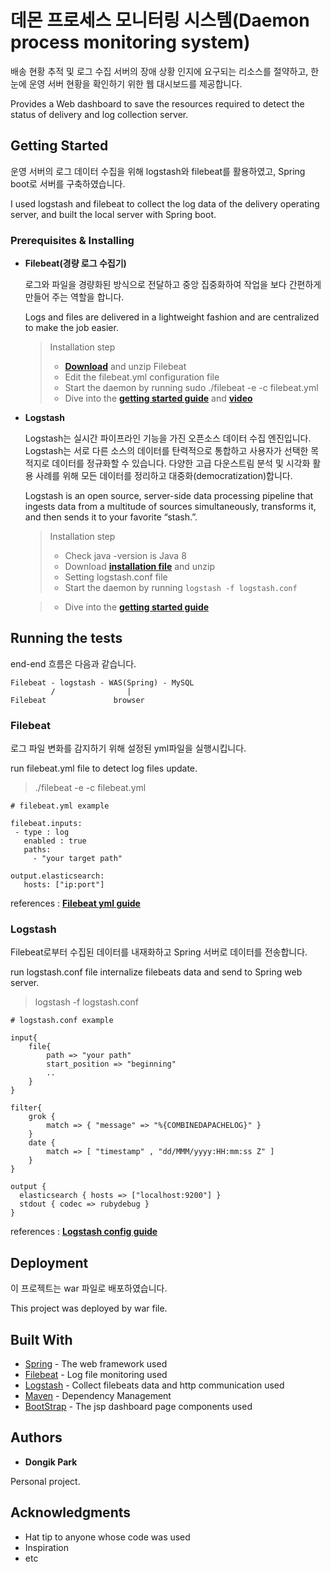 # 데몬 프로세스 모니터링 시스템(Daemon process monitoring system)


배송 현황 추적 및 로그 수집 서버의 장애 상황 인지에 요구되는 리소스를 절약하고, 한눈에 운영 서버 현황을 확인하기 위한 웹 대시보드를 제공합니다.

Provides a Web dashboard to save the resources required to detect the status of delivery and log collection server.

## Getting Started

운영 서버의 로그 데이터 수집을 위해 logstash와 filebeat를 활용하였고, Spring boot로 서버를 구축하였습니다. 

I used logstash and filebeat to collect the log data of the delivery operating server, and built the local server with Spring boot.

### Prerequisites & Installing

* **Filebeat(경량 로그 수집기)**

    로그와 파일을 경량화된 방식으로 전달하고 중앙 집중화하여 작업을 보다 간편하게 만들어 주는 역할을 합니다.

    Logs and files are delivered in a lightweight fashion and are centralized to make the job easier.

    > Installation step
    > * [**Download**](https://www.elastic.co/kr/downloads/beats/filebeat) and unzip Filebeat 
    > * Edit the filebeat.yml configuration file
    > * Start the daemon by running sudo ./filebeat -e -c filebeat.yml
    > * Dive into the [**getting started guide**](https://www.elastic.co/guide/en/beats/filebeat/current/filebeat-getting-started.html) and [**video**](https://www.elastic.co/videos/getting-started-with-filebeat)
* **Logstash**
    
    Logstash는 실시간 파이프라인 기능을 가진 오픈소스 데이터 수집 엔진입니다. Logstash는 서로 다른 소스의 데이터를 탄력적으로 통합하고 사용자가 선택한 목적지로 데이터를 정규화할 수 있습니다. 다양한 고급 다운스트림 분석 및 시각화 활용 사례를 위해 모든 데이터를 정리하고 대중화(democratization)합니다.

    Logstash is an open source, server-side data processing pipeline that ingests data from a multitude of sources simultaneously, transforms it, and then sends it to your favorite “stash.”.

    > Installation step
    > * Check java -version is Java 8
    > * Download [**installation file**](https://www.elastic.co/downloads/logstash) and unzip
    > * Setting logstash.conf file
    > * Start the daemon by running ``` logstash -f logstash.conf  ```
    
    > * Dive into the [**getting started guide**](https://www.elastic.co/webinars/getting-started-logstash?baymax=default&elektra=docs&storm=top-video)



## Running the tests

end-end 흐름은 다음과 같습니다.
```
Filebeat - logstash - WAS(Spring) - MySQL
         /                |
Filebeat               browser
```
### Filebeat

로그 파일 변화를 감지하기 위해 설정된 yml파일을 실행시킵니다.

run filebeat.yml file to detect log files update.

> ./filebeat -e -c filebeat.yml
```
# filebeat.yml example

filebeat.inputs:
 - type : log
   enabled : true
   paths:
     - "your target path"

output.elasticsearch:
   hosts: ["ip:port"]
```

references : [**Filebeat yml guide**](https://www.elastic.co/guide/en/beats/filebeat/current/filebeat-configuration.html)

### Logstash

Filebeat로부터 수집된 데이터를 내재화하고 Spring 서버로 데이터를 전송합니다.

run logstash.conf file internalize filebeats data and send to Spring web server.

> logstash -f logstash.conf 
```
# logstash.conf example

input{
    file{
        path => "your path"
        start_position => "beginning"
        ..
    }
}

filter{
    grok {
        match => { "message" => "%{COMBINEDAPACHELOG}" }
    }
    date {
        match => [ "timestamp" , "dd/MMM/yyyy:HH:mm:ss Z" ] 
    }
}

output {
  elasticsearch { hosts => ["localhost:9200"] }
  stdout { codec => rubydebug }
}
```
references : [**Logstash config guide**](https://www.elastic.co/guide/en/logstash/current/config-examples.html)

## Deployment

이 프로젝트는 war 파일로 배포하였습니다.

This project was deployed by war file.

## Built With

* [Spring](https://spring.io/projects/spring-framework) - The web framework used
* [Filebeat](https://www.elastic.co/products/beats) - Log file monitoring used
* [Logstash](https://www.elastic.co/products/logstash) - Collect filebeats data and http communication used
* [Maven](https://maven.apache.org/) - Dependency Management
* [BootStrap](http://bootstrapk.com/) - The jsp dashboard page components used

## Authors

* **Dongik Park** 

Personal project.

## Acknowledgments

* Hat tip to anyone whose code was used
* Inspiration
* etc
